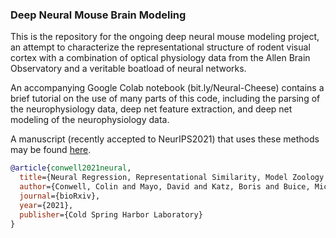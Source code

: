 ### Deep Neural Mouse Brain Modeling

This is the repository for the ongoing deep neural mouse modeling project, an attempt to characterize the representational structure of rodent visual cortex with a combination of optical physiology data from the Allen Brain Observatory and a veritable boatload of neural networks. 

An accompanying Google Colab notebook (bit.ly/Neural-Cheese) contains a brief tutorial on the use of many parts of this code, including the parsing of the neurophysiology data, deep net feature extraction, and deep net modeling of the neurophysiology data.

A manuscript (recently accepted to NeurIPS2021) that uses these methods may be found [here](https://www.biorxiv.org/content/biorxiv/early/2021/06/18/2021.06.18.448431.full.pdf).

```bibtex
@article{conwell2021neural,
  title={Neural Regression, Representational Similarity, Model Zoology \& Neural Taskonomy at Scale in Rodent Visual Cortex},
  author={Conwell, Colin and Mayo, David and Katz, Boris and Buice, Michael A and Alvarez, George A and Barbu, Andrei},
  journal={bioRxiv},
  year={2021},
  publisher={Cold Spring Harbor Laboratory}
}
```
